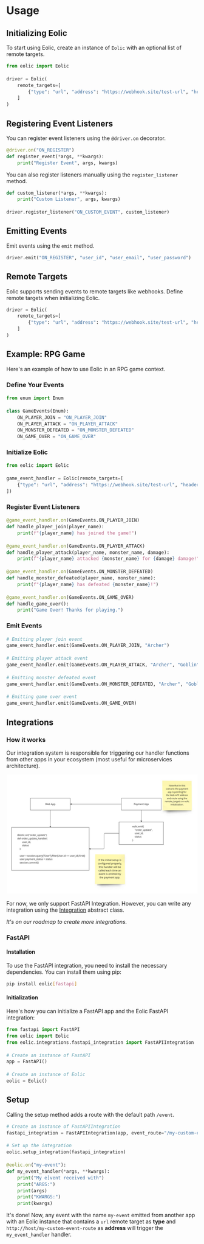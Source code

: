 # Usage

## Initializing Eolic

To start using Eolic, create an instance of `Eolic` with an optional list of remote targets.

```python
from eolic import Eolic

driver = Eolic(
    remote_targets=[
        {"type": "url", "address": "https://webhook.site/test-url", "headers": {"X-Api-Key":"test"}, "events": ["ON_CONNECT"]}
    ]
)
```

## Registering Event Listeners

You can register event listeners using the `@driver.on` decorator.

```python
@driver.on("ON_REGISTER")
def register_event(*args, **kwargs):
    print("Register Event", args, kwargs)
```

You can also register listeners manually using the `register_listener` method.

```python
def custom_listener(*args, **kwargs):
    print("Custom Listener", args, kwargs)

driver.register_listener("ON_CUSTOM_EVENT", custom_listener)
```

## Emitting Events

Emit events using the `emit` method.

```python
driver.emit("ON_REGISTER", "user_id", "user_email", "user_password")
```

## Remote Targets

Eolic supports sending events to remote targets like webhooks. Define remote targets when initializing Eolic.

```python
driver = Eolic(
    remote_targets=[
        {"type": "url", "address": "https://webhook.site/test-url", "headers": {"X-Api-Key":"test"}, "events": ["ON_CONNECT"]}
    ]
)
```

## Example: RPG Game

Here's an example of how to use Eolic in an RPG game context.

### Define Your Events

```python
from enum import Enum

class GameEvents(Enum):
    ON_PLAYER_JOIN = "ON_PLAYER_JOIN"
    ON_PLAYER_ATTACK = "ON_PLAYER_ATTACK"
    ON_MONSTER_DEFEATED = "ON_MONSTER_DEFEATED"
    ON_GAME_OVER = "ON_GAME_OVER"
```

### Initialize Eolic

```python
from eolic import Eolic

game_event_handler = Eolic(remote_targets=[
    {"type": "url", "address": "https://webhook.site/test-url", "headers": {"X-Api-Key":"test"}, "events": [GameEvents.ON_MONSTER_DEFEATED]}
])
```

### Register Event Listeners

```python
@game_event_handler.on(GameEvents.ON_PLAYER_JOIN)
def handle_player_join(player_name):
    print(f"{player_name} has joined the game!")

@game_event_handler.on(GameEvents.ON_PLAYER_ATTACK)
def handle_player_attack(player_name, monster_name, damage):
    print(f"{player_name} attacked {monster_name} for {damage} damage!")

@game_event_handler.on(GameEvents.ON_MONSTER_DEFEATED)
def handle_monster_defeated(player_name, monster_name):
    print(f"{player_name} has defeated {monster_name}!")

@game_event_handler.on(GameEvents.ON_GAME_OVER)
def handle_game_over():
    print("Game Over! Thanks for playing.")
```

### Emit Events

```python
# Emitting player join event
game_event_handler.emit(GameEvents.ON_PLAYER_JOIN, "Archer")

# Emitting player attack event
game_event_handler.emit(GameEvents.ON_PLAYER_ATTACK, "Archer", "Goblin", 30)

# Emitting monster defeated event
game_event_handler.emit(GameEvents.ON_MONSTER_DEFEATED, "Archer", "Goblin")

# Emitting game over event
game_event_handler.emit(GameEvents.ON_GAME_OVER)
```


## Integrations

### How it works

Our integration system is responsible for triggering our handler functions from other apps in your ecosystem (most useful for microservices architecture).

![Integration Flow](images/integration_flow.jpg "Flow")

For now, we only support FastAPI Integration. However, you can write any integration using the [Integration](../eolic/integrations/base.py) abstract class.

*It's on our roadmap to create more integrations.*

### FastAPI

#### Installation

To use the FastAPI integration, you need to install the necessary dependencies. You can install them using pip:

```bash
pip install eolic[fastapi]
```

#### Initialization

Here's how you can initialize a FastAPI app and the Eolic FastAPI integration:

```python
from fastapi import FastAPI
from eolic import Eolic
from eolic.integrations.fastapi_integration import FastAPIIntegration

# Create an instance of FastAPI
app = FastAPI()

# Create an instance of Eolic
eolic = Eolic()
```

## Setup
Calling the setup method adds a route with the default path ```/event```.

```python
# Create an instance of FastAPIIntegration
fastapi_integration = FastAPIIntegration(app, event_route="/my-custom-event-route")

# Set up the integration
eolic.setup_integration(fastapi_integration)

@eolic.on("my-event"):
def my_event_handler(*args, **kwargs):
    print("My e]vent received with")
    print("ARGS:")
    print(args)
    print("KWARGS:")
    print(kwargs)
```

It's done! Now, any event with the name ```my-event``` emitted from another app with an Eolic instance that contains a ```url``` remote target as **type** and ```http://host/my-custom-event-route``` as **address** will trigger the ```my_event_handler``` handler.
